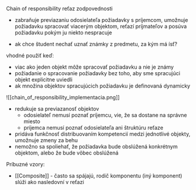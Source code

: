 Chain of responsibility
reťaz zodpovednosti

- zabraňuje previazaniu odosielateľa požiadavky s príjemcom, umožnuje požiadavku spracovať viacerým objektom, reťazí príjmateľov a posúva požiadavku pokým ju niekto nespracuje

- ak chce študent nechať uznať známky z predmetu, za kým má ísť?

vhodné použiť keď:
- viac ako jeden objekt môže spracovať požiadavku a nie je známy
- požiadanie o spracovanie požiadavky bez toho, aby sme spracujúci objekt explicitne uviedli
- ak množina objektov spracujúcich požiadavku je definovaná dynamicky

![[chain_of_responsibility_implementacia.png]]

- redukuje sa previazanosť objektov
	- odosielateľ nemusí poznať príjemcu, vie, že sa dostane na správne miesto
	- príjemca nemusí poznať odosielateľa ani štruktúru reťaze
- pridáva funkčnosť distribuovaním kompetencií medzi jednotlivé objekty, umožnuje zmeny za behu
- nemožno sa spoliehať, že požiadavka bude obslúžená konkrétnym objektom, alebo že bude vôbec obslúžená

Príbuzné vzory:
- [[Composite]] - často sa spájajú, rodič komponentu (iný komponent) slúži ako nasledovní v reťazi